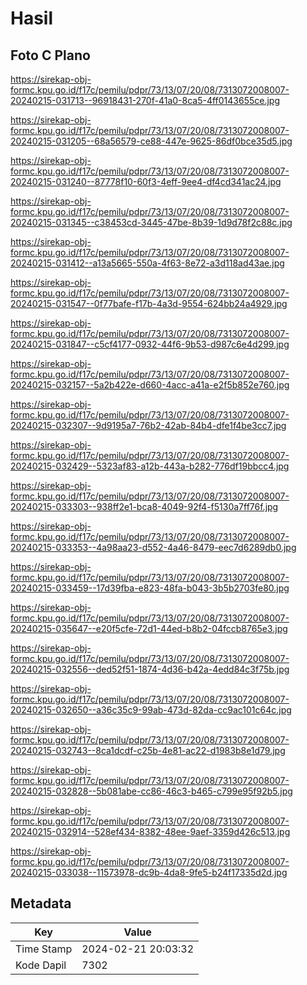 # Hasil

## Foto C Plano

https://sirekap-obj-formc.kpu.go.id/f17c/pemilu/pdpr/73/13/07/20/08/7313072008007-20240215-031713--96918431-270f-41a0-8ca5-4ff0143655ce.jpg

https://sirekap-obj-formc.kpu.go.id/f17c/pemilu/pdpr/73/13/07/20/08/7313072008007-20240215-031205--68a56579-ce88-447e-9625-86df0bce35d5.jpg

https://sirekap-obj-formc.kpu.go.id/f17c/pemilu/pdpr/73/13/07/20/08/7313072008007-20240215-031240--87778f10-60f3-4eff-9ee4-df4cd341ac24.jpg

https://sirekap-obj-formc.kpu.go.id/f17c/pemilu/pdpr/73/13/07/20/08/7313072008007-20240215-031345--c38453cd-3445-47be-8b39-1d9d78f2c88c.jpg

https://sirekap-obj-formc.kpu.go.id/f17c/pemilu/pdpr/73/13/07/20/08/7313072008007-20240215-031412--a13a5665-550a-4f63-8e72-a3d118ad43ae.jpg

https://sirekap-obj-formc.kpu.go.id/f17c/pemilu/pdpr/73/13/07/20/08/7313072008007-20240215-031547--0f77bafe-f17b-4a3d-9554-624bb24a4929.jpg

https://sirekap-obj-formc.kpu.go.id/f17c/pemilu/pdpr/73/13/07/20/08/7313072008007-20240215-031847--c5cf4177-0932-44f6-9b53-d987c6e4d299.jpg

https://sirekap-obj-formc.kpu.go.id/f17c/pemilu/pdpr/73/13/07/20/08/7313072008007-20240215-032157--5a2b422e-d660-4acc-a41a-e2f5b852e760.jpg

https://sirekap-obj-formc.kpu.go.id/f17c/pemilu/pdpr/73/13/07/20/08/7313072008007-20240215-032307--9d9195a7-76b2-42ab-84b4-dfe1f4be3cc7.jpg

https://sirekap-obj-formc.kpu.go.id/f17c/pemilu/pdpr/73/13/07/20/08/7313072008007-20240215-032429--5323af83-a12b-443a-b282-776df19bbcc4.jpg

https://sirekap-obj-formc.kpu.go.id/f17c/pemilu/pdpr/73/13/07/20/08/7313072008007-20240215-033303--938ff2e1-bca8-4049-92f4-f5130a7ff76f.jpg

https://sirekap-obj-formc.kpu.go.id/f17c/pemilu/pdpr/73/13/07/20/08/7313072008007-20240215-033353--4a98aa23-d552-4a46-8479-eec7d6289db0.jpg

https://sirekap-obj-formc.kpu.go.id/f17c/pemilu/pdpr/73/13/07/20/08/7313072008007-20240215-033459--17d39fba-e823-48fa-b043-3b5b2703fe80.jpg

https://sirekap-obj-formc.kpu.go.id/f17c/pemilu/pdpr/73/13/07/20/08/7313072008007-20240215-035647--e20f5cfe-72d1-44ed-b8b2-04fccb8765e3.jpg

https://sirekap-obj-formc.kpu.go.id/f17c/pemilu/pdpr/73/13/07/20/08/7313072008007-20240215-032556--ded52f51-1874-4d36-b42a-4edd84c3f75b.jpg

https://sirekap-obj-formc.kpu.go.id/f17c/pemilu/pdpr/73/13/07/20/08/7313072008007-20240215-032650--a36c35c9-99ab-473d-82da-cc9ac101c64c.jpg

https://sirekap-obj-formc.kpu.go.id/f17c/pemilu/pdpr/73/13/07/20/08/7313072008007-20240215-032743--8ca1dcdf-c25b-4e81-ac22-d1983b8e1d79.jpg

https://sirekap-obj-formc.kpu.go.id/f17c/pemilu/pdpr/73/13/07/20/08/7313072008007-20240215-032828--5b081abe-cc86-46c3-b465-c799e95f92b5.jpg

https://sirekap-obj-formc.kpu.go.id/f17c/pemilu/pdpr/73/13/07/20/08/7313072008007-20240215-032914--528ef434-8382-48ee-9aef-3359d426c513.jpg

https://sirekap-obj-formc.kpu.go.id/f17c/pemilu/pdpr/73/13/07/20/08/7313072008007-20240215-033038--11573978-dc9b-4da8-9fe5-b24f17335d2d.jpg


## Metadata

| Key        | Value               |
| ---------- | ------------------- |
| Time Stamp | 2024-02-21 20:03:32 |
| Kode Dapil | 7302                |



